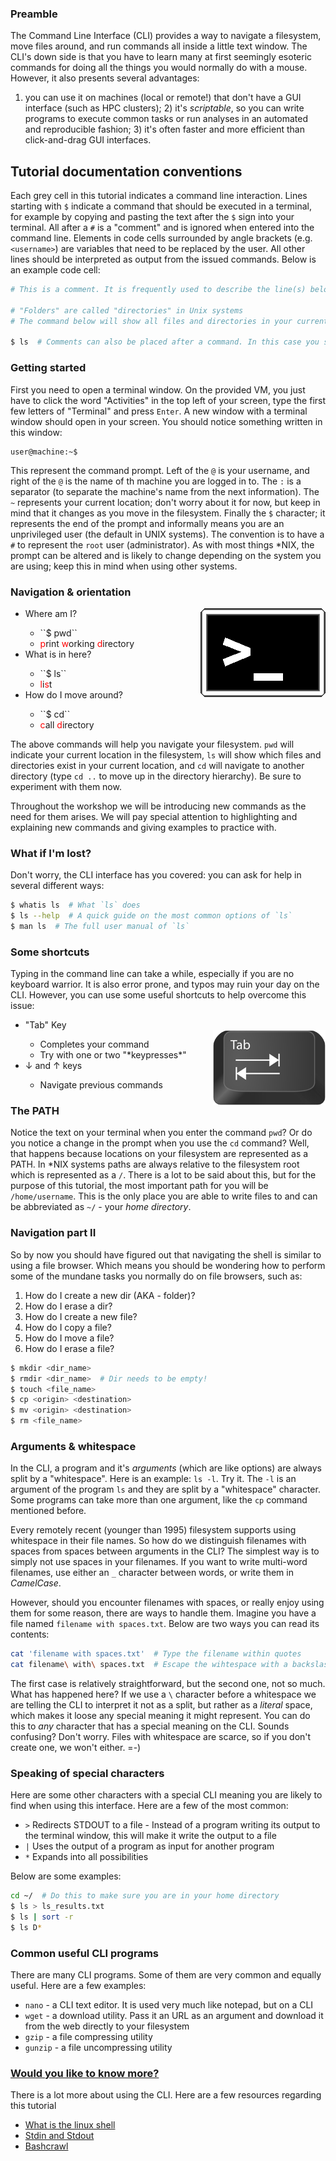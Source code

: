 ### Preamble

The Command Line Interface (CLI) provides a way to navigate a filesystem, move files around, and run
commands all inside a little text window. The CLI's down side is that you
have to learn many at first seemingly esoteric commands for doing all the
things you would normally do with a mouse. However, it also presents several advantages:
1) you can use it on machines (local or remote!) that don't have a GUI interface (such as
HPC clusters); 2) it's *scriptable*, so you can write programs to execute common
tasks or run analyses in an automated and reproducible fashion; 3)
it's often faster and more efficient than click-and-drag GUI interfaces.


## Tutorial documentation conventions

Each grey cell in this tutorial indicates a command line interaction. Lines starting with `$` indicate a command that should be executed in a terminal, for example by copying and pasting the text after the `$` sign into your terminal. All after a `#` is a "comment" and is ignored when entered into the command line. Elements in code cells surrounded by angle brackets (e.g. `<username>`) are variables that need to be replaced by the user. All other lines should be interpreted as output from the issued commands.
Below is an example code cell:

```bash
# This is a comment. It is frequently used to describe the line(s) below

# "Folders" are called "directories" in Unix systems
# The command below will show all files and directories in your current directory

$ ls  # Comments can also be placed after a command. In this case you should type 'ls' in your command line
```


### Getting started

First you need to open a terminal window. On the provided VM, you just have to click the word "Activities" in the top left of your screen, type the first few letters of "Terminal" and press `Enter`. A new window with a terminal window should open in your screen. You should notice something written in this window:

```
user@machine:~$
```

This represent the command prompt. Left of the `@` is your username, and right of the `@` is the name of th machine you are logged in to. The `:` is a separator (to separate the machine's name from the next information). The `~` represents your current location; don't worry about it for now, but keep in mind that it changes as you move in the filesystem. Finally the `$` character; it represents the end of the prompt and informally means you are an unprivileged user (the default in UNIX systems). The convention is to have a `#` to represent the `root` user (administrator). As with most things \*NIX, the prompt can be altered and is likely to change depending on the system you are using; keep this in mind when using other systems.


### Navigation & orientation

<div style="float: right"><img src="02_cli_intro_assets/shell_prompt_small.gif" /></div>

<ul>
<li>Where am I?</li>
  <ul>
  <li>``$ pwd`` </li>
  <li><font color="red">p</font>rint <font color="red">w</font>orking <font color="red">d</font>irectory </li>
  </ul>
<li>What is in here? </li>
  <ul>
  <li>``$ ls`` </li>
  <li><font color="red">l</font>i<font color="red">s</font>t </li>
  </ul>
<li>How do I move around? </li>
  <ul>
  <li>``$ cd`` </li>
  <li><font color="red">c</font>all <font color="red">d</font>irectory </li>
  </ul>
</ul>

The above commands will help you navigate your filesystem. `pwd` will indicate your current location in the filesystem, `ls` will show which files and directories exist in your current location, and `cd` will navigate to another directory (type `cd ..` to move up in the directory hierarchy). Be sure to experiment with them now.

Throughout the workshop we will be introducing new commands as the need for them
arises. We will pay special attention to highlighting and explaining new commands
and giving examples to practice with.

### What if I'm lost?

Don't worry, the CLI interface has you covered: you can ask for help in several different ways:

```bash
$ whatis ls  # What `ls` does
$ ls --help  # A quick guide on the most common options of `ls`
$ man ls  # The full user manual of `ls`
```

### Some shortcuts

Typing in the command line can take a while, especially if you are no keyboard warrior. It is also error prone, and typos may ruin your day on the CLI. However, you can use some useful shortcuts to help overcome this issue:

<ul>
<li>"Tab" Key</li>
<div style="float: right"><img src="02_cli_intro_assets/Tab-Key.png" /></div>
  <ul>
  <li>Completes your command</li>
  <li>Try with one or two "*keypresses*"
  </ul>
<li>↓ and ↑ keys</li>
  <ul>
  <li>Navigate previous commands</li>
  </ul>
</ul>

### The PATH

Notice the text on your terminal when you enter the command `pwd`? Or do you notice a change in the prompt when you use the `cd` command? Well, that happens because locations on your filesystem are represented as a PATH. In \*NIX systems paths are always relative to the filesystem root which is represented as a `/`. There is a lot to be said about this, but for the purpose of this tutorial, the most important path for you will be `/home/username`. This is the only place you are able to write files to and can be abbreviated as `~/` - your *home directory*.


### Navigation part II

So by now you should have figured out that navigating the shell is similar to using a file browser. Which means you should be wondering how to perform some of the mundane tasks you normally do on file browsers, such as:

1. How do I create a new dir (AKA - folder)? 
2. How do I erase a dir? 
3. How do I create a new file? 
4. How do I copy a file? 
5. How do I move a file? 
6. How do I erase a file? 

```bash
$ mkdir <dir_name>
$ rmdir <dir_name>  # Dir needs to be empty!
$ touch <file_name>
$ cp <origin> <destination>
$ mv <origin> <destination>
$ rm <file_name>
```

### Arguments & whitespace

In the CLI, a program and it's *arguments* (which are like options) are always split by a "whitespace". Here is an example: `ls -l`. Try it. The `-l` is an argument of the program `ls` and they are split by a "whitespace" character. Some programs can take more than one argument, like the `cp` command mentioned before.

Every remotely recent (younger than 1995) filesystem supports using whitespace in their file names. So how do we distinguish filenames with spaces from spaces between arguments in the CLI? The simplest way is to simply not use spaces in your filenames. If you want to write multi-word filenames, use either an `_` character between words, or write them in *CamelCase*.

However, should you encounter filenames with spaces, or really enjoy using them for some reason, there are ways to handle them. Imagine you have a file named `filename with spaces.txt`. Below are two ways you can read its contents:

```bash
cat 'filename with spaces.txt'  # Type the filename within quotes
cat filename\ with\ spaces.txt  # Escape the wihtespace with a backslash
```

The first case is relatively straightforward, but the second one, not so much. What has happened here? If we use a `\` character before a whitespace we are telling the CLI to interpret it not as a split, but rather as a *literal* space, which makes it loose any special meaning it might represent. You can do this to *any* character that has a special meaning on the CLI.
Sounds confusing? Don't worry. Files with whitespace are scarce, so if you don't create one, we won't either. =-)

### Speaking of special characters

Here are some other characters with a special CLI meaning you are likely to find when using this interface. Here are a few of the most common:

* `>` Redirects STDOUT to a file - Instead of a program writing its output to the terminal window, this will make it write the output to a file
* `|` Uses the output of a program as input for another program
* `*` Expands into all possibilities

Below are some examples:

```bash
cd ~/  # Do this to make sure you are in your home directory
$ ls > ls_results.txt
$ ls | sort -r
$ ls D*
```


### Common useful CLI programs

There are many CLI programs. Some of them are very common and equally useful. Here are a few examples:

* `nano` - a CLI text editor. It is used very much like notepad, but on a CLI
* `wget` - a download utility. Pass it an URL as an argument and download it from the web directly to your filesystem
* `gzip` - a file compressing utility
* `gunzip` - a file uncompressing utility

### [Would you like to know more?](https://www.youtube.com/watch?v=RvPRrIOa8Nw)

There is a lot more about using the CLI. Here are a few resources regarding this tutorial

* [What is the linux shell](https://bash.cyberciti.biz/guide/What_is_Linux_Shell)
* [Stdin and Stdout](http://www.learnlinux.org.za/courses/build/shell-scripting/ch01s04.html)
* [Bashcrawl](https://gitlab.com/slackermedia/bashcrawl)

